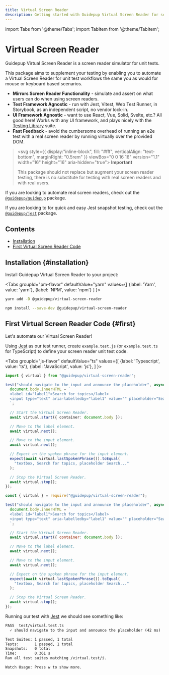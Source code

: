 ```yaml
---
title: Virtual Screen Reader
description: Getting started with Guidepup Virtual Screen Reader for screen reader automation in accessibility unit testing
---
```


import Tabs from '@theme/Tabs';
import TabItem from '@theme/TabItem';

# Virtual Screen Reader

Guidepup Virtual Screen Reader is a screen reader simulator for unit tests.

This package aims to supplement your testing by enabling you to automate a Virtual Screen Reader for unit test workflows the same you as would for mouse or keyboard based scenarios.

- **Mirrors Screen Reader Functionality** - simulate and assert on what users can do when using screen readers.
- **Test Framework Agnostic** - run with Jest, Vitest, Web Test Runner, in Storybook, as an independent script, no vendor lock-in.
- **UI Framework Agnostic** - want to use React, Vue, Solid, Svelte, etc.? All good here! Works with any UI framework, and plays nicely with the [Testing Library](https://testing-library.com/) suite.
- **Fast Feedback** - avoid the cumbersome overhead of running an e2e test with a real screen reader by running virtually over the provided DOM.

> <svg style={{ display:"inline-block", fill: "#fff", verticalAlign: "text-bottom", marginRight: "0.5rem" }} viewBox="0 0 16 16" version="1.1" width="16" height="16" aria-hidden="true"><path d="M0 1.75C0 .784.784 0 1.75 0h12.5C15.216 0 16 .784 16 1.75v9.5A1.75 1.75 0 0 1 14.25 13H8.06l-2.573 2.573A1.458 1.458 0 0 1 3 14.543V13H1.75A1.75 1.75 0 0 1 0 11.25Zm1.75-.25a.25.25 0 0 0-.25.25v9.5c0 .138.112.25.25.25h2a.75.75 0 0 1 .75.75v2.19l2.72-2.72a.749.749 0 0 1 .53-.22h6.5a.25.25 0 0 0 .25-.25v-9.5a.25.25 0 0 0-.25-.25Zm7 2.25v2.5a.75.75 0 0 1-1.5 0v-2.5a.75.75 0 0 1 1.5 0ZM9 9a1 1 0 1 1-2 0 1 1 0 0 1 2 0Z"></path></svg> **Important**
>
> This package should not replace but augment your screen reader testing, there is no substitute for testing with real screen readers and with real users.

If you are looking to automate real screen readers, check out the [`@guidepup/guidepup`](https://github.com/guidepup/guidepup) package.

If you are looking to for quick and easy Jest snapshot testing, check out the [`@guidepup/jest`](https://github.com/guidepup/jest) package.

## Contents

- [Installation](./virtual#installation)
- [First Virtual Screen Reader Code](./virtual#first)

## Installation {#installation}

Install Guidepup Virtual Screen Reader to your project:

<Tabs
groupId="pm-flavor"
defaultValue="yarn"
values={[
{label: 'Yarn', value: 'yarn'},
{label: 'NPM', value: 'npm'}
]
}>
<TabItem value="yarn">

```bash
yarn add -D @guidepup/virtual-screen-reader
```

</TabItem>
<TabItem value="npm">

```bash
npm install --save-dev @guidepup/virtual-screen-reader
```

</TabItem>
</Tabs>

## First Virtual Screen Reader Code {#first}

Let's automate our Virtual Screen Reader!

Using [Jest](https://jestjs.io/) as our test runner, create `example.test.js` (or `example.test.ts` for TypeScript) to define your screen reader unit test code.

<Tabs
groupId="js-flavor"
defaultValue="ts"
values={[
{label: 'Typescript', value: 'ts'},
{label: 'JavaScript', value: 'js'},
]
}>
<TabItem value="ts">

```ts
import { virtual } from "@guidepup/virtual-screen-reader";

test("should navigate to the input and announce the placeholder", async () => {
  document.body.innerHTML = `
  <label id="label1">Search for topics</label>
  <input type="text" aria-labelledby="label1" value="" placeholder="Search..."/>
  `;

  // Start the Virtual Screen Reader.
  await virtual.start({ container: document.body });

  // Move to the label element.
  await virtual.next();

  // Move to the input element.
  await virtual.next();

  // Expect on the spoken phrase for the input element.
  expect(await virtual.lastSpokenPhrase()).toEqual(
    "textbox, Search for topics, placeholder Search..."
  );

  // Stop the Virtual Screen Reader.
  await virtual.stop();
});
```

</TabItem>
<TabItem value="js">

```js
const { virtual } = require("@guidepup/virtual-screen-reader");

test("should navigate to the input and announce the placeholder", async () => {
  document.body.innerHTML = `
  <label id="label1">Search for topics</label>
  <input type="text" aria-labelledby="label1" value="" placeholder="Search..."/>
  `;

  // Start the Virtual Screen Reader.
  await virtual.start({ container: document.body });

  // Move to the label element.
  await virtual.next();

  // Move to the input element.
  await virtual.next();

  // Expect on the spoken phrase for the input element.
  expect(await virtual.lastSpokenPhrase()).toEqual(
    "textbox, Search for topics, placeholder Search..."
  );

  // Stop the Virtual Screen Reader.
  await virtual.stop();
});
```

</TabItem>
</Tabs>

Running our test with [Jest](https://jestjs.io/) we should see something like:

```txt
PASS  test/virtual.test.ts
  ✓ should navigate to the input and announce the placeholder (42 ms)

Test Suites: 1 passed, 1 total
Tests:       1 passed, 1 total
Snapshots:   0 total
Time:        0.361 s
Ran all test suites matching /virtual.test/i.

Watch Usage: Press w to show more.
```
